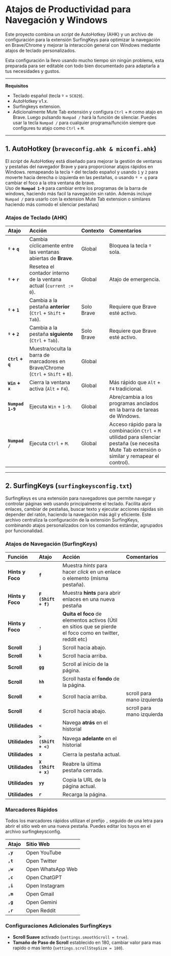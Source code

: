 # Atajos de Productividad para Navegación y Windows

Este proyecto combina un *script* de AutoHotkey (AHK) y un archivo de configuración para la extensión SurfingKeys para optimizar la navegación en Brave/Chrome y mejorar la interacción general con Windows mediante atajos de teclado personalizados.

Esta configuración la llevo usando mucho tiempo sin ningún problema, esta preparada para ser editable con todo bien documentado para adaptarla a tus necesidades y gustos. 

---
**Requisitos**
* Teclado español (tecla `º` = `SC029`).
* AutoHotkey v1.x.
* Surfingkeys extension. 
* Adicionalmente Mute Tab extensión y configura `Ctrl` + `M` como atajo en Brave. Luego pulsando `Numpad /` hará la función de silenciar. Puedes usar la tecla `Numpad /` para cualquier programa/función siempre que configures tu atajo como `Ctrl` + `M`. 

---

## 1. AutoHotkey (`braveconfig.ahk & miconfi.ahk`)

El *script* de AutoHotkey está diseñado para mejorar la gestión de ventanas y pestañas del navegador Brave y para proporcionar atajos rápidos en Windows.
remapeando la tecla `º` del teclado español y usando `1` y `2` para moverte hacia derecha o izquierda en las pestañas, o usando `º + q` para cambiar el foco a la otra ventana de brave.  
Uso de **`Numpad 1-9`** para cambiar entre los programas de la barra de windows, haciendo más facil la navegación sin ratón. 
Además incluye `Numpad /` para usarlo con la extension Mute Tab extension o similares haciendo más comodo el silenciar pestañas) 


### Atajos de Teclado (AHK)

| Atajo | Acción | Contexto | Comentarios |
| :--- | :--- | :--- | :--- |
| **`º` + `q`** | Cambia cíclicamente entre las ventanas abiertas de **Brave**. | Global | Bloquea la tecla `º` sola. |
| **`º` + `r`** | Resetea el contador interno de la ventana actual (`current := 0`). | Global | Atajo de emergencia. |
| **`º` + `1`** | Cambia a la pestaña **anterior** (`Ctrl` + `Shift` + `Tab`). | Solo Brave  | Requiere que Brave esté activo. |
| **`º` + `2`** | Cambia a la pestaña **siguiente** (`Ctrl` + `Tab`). | Solo Brave  | Requiere que Brave esté activo. |
| **`Ctrl` + `q`** |Muestra/oculta la barra de marcadores en Brave/Chrome (`Ctrl` + `Shift` + `B`). | Global | |
| **`Win` + `x`** | Cierra la ventana activa (`Alt` + `F4`). | Global | Más rápido que `Alt` + `F4` tradicional. |
| **`Numpad 1-9`** | Ejecuta `Win` + `1-9`. | Global | Abre/cambia a los programas anclados en la barra de tareas de Windows. |
| **`Numpad /`** | Ejecuta `Ctrl` + `M`. | Global | Acceso rápido para la combinación `Ctrl` + `M` utilidad para silenciar pestaña (se necesita Mute Tab extensión o similar y remapear el control). |

---

## 2. SurfingKeys (`surfingkeysconfig.txt`)

SurfingKeys es una extensión para navegadores que permite navegar y controlar páginas web usando principalmente el teclado. 
Facilita abrir enlaces, cambiar de pestañas, buscar texto y ejecutar acciones rápidas sin depender del ratón, haciendo la navegación más ágil y eficiente.
Este archivo centraliza la configuración de la extensión SurfingKeys, combinando atajos personalizados con los comandos estándar, agrupados por funcionalidad.

### Atajos de Navegación (SurfingKeys)

| Función | Atajo | Acción | Comentarios |
| :--- | :--- | :--- | :--- |
| **Hints y Foco** | **`f`** | Muestra *hints* para hacer *click* en un enlace o elemento (misma pestaña). | |
| **Hints y Foco** | **`F (Shift + f)`** | Muestra **hints** para abrir enlaces en una nueva pestaña|
| **Hints y Foco** | **`.`** | **Quita el foco** de elementos activos (Útil en sitios que se pierde el foco como en twitter, reddit etc) |
| **Scroll** | **`j`** | Scroll hacia abajo. | |
| **Scroll** | **`k`** | Scroll hacia arriba. | |
| **Scroll** | **`gg`** | Scroll al inicio de la página. | |
| **Scroll** | **`hh`** | Scroll hasta el **fondo** de la página. |
| **Scroll** | **`e`** | Scroll hacia arriba.  | scroll para mano izquierda |
| **Scroll** | **`d`** | Scroll hacia abajo. | scroll para mano izquierda |
| **Utilidades** | **`<`** | Navega **atrás** en el historial |
| **Utilidades** | **`> (Shift + <)`** | Navega **adelante** en el historial |
| **Utilidades** | **`x`** | Cierra la pestaña actual. | |
| **Utilidades** | **`X (Shift + x)`** | Reabre la última pestaña cerrada. | |
| **Utilidades** | **`yy`** | Copia la URL de la página actual. | |
| **Utilidades** | **`r`** | Recarga la página. | |

### Marcadores Rápidos

Todos los marcadores rápidos utilizan el prefijo `,` seguido de una letra para abrir el sitio web en una nueva pestaña.
Puedes editar los tuyos en el archivo surfingkeysconfig. 

| Atajo | Sitio Web |
| :--- | :--- |
| **`,y`** | Open YouTube |
| **`,t`** | Open Twitter  |
| **`,w`** | Open WhatsApp Web |
| **`,c`** | Open ChatGPT |
| **`,i`** | Open Instagram  |
| **`,m`** | Open Gmail  |
| **`,g`** | Open Gemini  |
| **`,r`** | Open Reddit  |

### Configuraciones Adicionales SurfingKeys

* **Scroll Suave** activado (`settings.smoothScroll = true`).
* **Tamaño de Paso de Scroll** establecido en 180, cambiar valor para mas rapido o mas lento (`settings.scrollStepSize = 180`).

